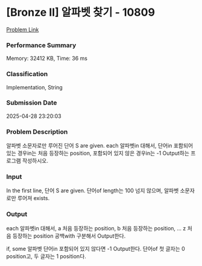 <!-- Official English translation (US) — human-reviewed -->
<!-- Original: README.md -->
<!-- Translation generated: 2025-10-26 16:46:49 UTC -->

# [Bronze II] 알파벳 찾기 - 10809 

[Problem Link](https://www.acmicpc.net/problem/10809) 

### Performance Summary

Memory: 32412 KB, Time: 36 ms

### Classification

Implementation, String

### Submission Date

2025-04-28 23:20:03

### Problem Description

<p>알파벳 소문자로만 루어진 단어 S are given. each 알파벳in 대해서, 단어in 포함되어 있는 경우in는 처음 등장하는 position, 포함되어 있지 않은 경우in는 -1 Output하는 프로그램 작성하시오.</p>

### Input 

 <p>In the first line, 단어 S are given. 단어of length는 100 넘지 않으며, 알파벳 소문자로만 루어져 exists.</p>

### Output 

 <p>each 알파벳in 대해서, a 처음 등장하는 position, b 처음 등장하는 position, ... z 처음 등장하는 position 공백with 구분해서 Output한다.</p>

<p>if, some 알파벳 단어in 포함되어 있지 않다면 -1 Output한다. 단어of 첫  글자는 0 position고, 두  글자는 1 position다.</p>

